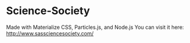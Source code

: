 # Science-Society
Made with Materialize CSS, Particles.js, and Node.js
You can visit it here: http://www.sassciencesociety.com/
